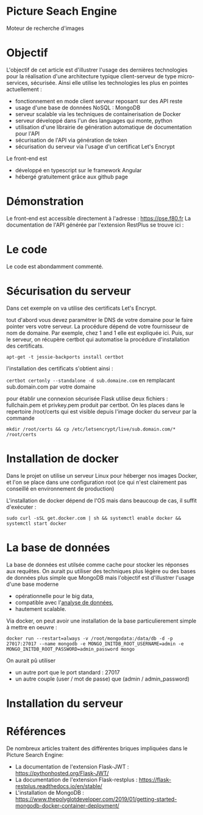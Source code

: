 # Picture Seach Engine
Moteur de recherche d'images

# Objectif
L'objectif de cet article est d'illustrer l'usage des dernières technologies pour la réalisation d'une architecture typique client-serveur de type micro-services, sécurisée. Ainsi elle utilise 
les technologies les plus en pointes actuellement :
- fonctionnement en mode client serveur reposant sur des API reste
- usage d'une base de données NoSQL : MongoDB
- serveur scalable via les techniques de containerisation de Docker
- serveur développé dans l'un des languages qui monte, python
- utilisation d'une librairie de génération automatique de documentation pour l'API
- sécurisation de l'API via génération de token
- sécurisation du serveur via l'usage d'un certificat Let's Encrypt

Le front-end est 
- développé en typescript sur le framework Angular
- hébergé gratuitement grâce aux github page

# Démonstration
Le front-end est accessible directement à l'adresse : https://pse.f80.fr
La documentation de l'API générée par l'extension RestPlus se trouve ici : 


# Le code
Le code est abondamment commenté. 


# Sécurisation du serveur
Dans cet exemple on va utilise des certificats Let's Encrypt.

tout d'abord vous devez paramétrer le DNS de votre domaine pour le faire pointer vers
votre serveur. La procédure dépend de votre fournisseur de nom de domaine. Par exemple, chez
1 and 1 elle est expliquée ici. 
Puis, sur le serveur, on récupère certbot qui automatise la procédure
d'installation des certificats.

`apt-get -t jessie-backports install certbot`

l'installation des certificats s'obtient ainsi :

`certbot certonly --standalone -d sub.domaine.com` 
en remplacant sub.domain.com par votre domaine

pour établir une connexion sécurisée Flask utilise deux fichiers :
fullchain.pem et privkey.pem produit par certbot. On les places
dans le repertoire /root/certs qui est visible depuis l'image docker
du serveur par la commande 

`mkdir /root/certs && cp /etc/letsencrypt/live/sub.domain.com/* /root/certs`


# Installation de docker
Dans le projet on utilise un serveur Linux 
pour héberger nos images Docker, et l'on se place dans une configuration root
(ce qui n'est clairement pas conseillé en environnement de production)

L'installation de docker dépend de l'OS mais dans beaucoup de cas, 
il suffit d'exécuter :

`sudo curl -sSL get.docker.com | sh && systemctl enable docker && systemctl start docker`


# La base de données
La base de données est utilsée comme cache pour stocker les réponses aux requêtes. 
On aurait pu utiliser des techniques plus légère ou des bases de données plus simple
que MongoDB mais l'objectif est d'illustrer l'usage d'une base moderne
 - opérationnelle pour le big data,
 - compatible avec l'<a href="https://www.datacamp.com/courses/introduction-to-using-mongodb-for-data-science-with-python">analyse de données</a>,
 - hautement scalable.

Via docker, on peut avoir une installation de la base particulierement simple à mettre en
oeuvre :

`docker run --restart=always -v /root/mongodata:/data/db -d -p 27017:27017 --name mongodb -e MONGO_INITDB_ROOT_USERNAME=admin -e MONGO_INITDB_ROOT_PASSWORD=admin_password mongo`

On aurait pû utiliser
- un autre port que le port standard : 27017 
- un autre couple (user / mot de passe) que (admin / admin_password)

# Installation du serveur


# Références
De nombreux articles traitent des différentes briques 
impliquées dans le Picture Search Engine:
- La documentation de l'extension Flask-JWT : https://pythonhosted.org/Flask-JWT/
- La documentation de l'extension Flask-restplus : https://flask-restplus.readthedocs.io/en/stable/
- L'installation de MongoDB : https://www.thepolyglotdeveloper.com/2019/01/getting-started-mongodb-docker-container-deployment/
 
